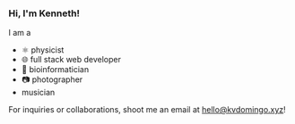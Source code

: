 ### Hi, I'm Kenneth!

I am a
- ⚛ physicist
- 🌐 full stack web developer
- 🧬 bioinformatician
- 📷 photographer
- musician

For inquiries or collaborations, shoot me an email at hello@kvdomingo.xyz!

